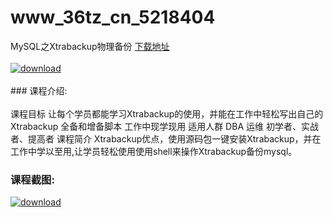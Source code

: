 # www_36tz_cn_5218404
MySQL之Xtrabackup物理备份
[下载地址](http://www.36tz.cn/article/5218404 "下载地址")
<br/></br>[![download](http://36tz.cn/muke_img/2021_02_1-40-300x159.png "下载地址")](http://www.36tz.cn/article/5218404 "下载地址")
<br/></br>### 课程介绍:<br/></br>课程目标
让每个学员都能学习Xtrabackup的使用，并能在工作中轻松写出自己的Xtrabackup 全备和增备脚本 工作中现学现用
适用人群
DBA 运维 初学者、实战者、提高者
课程简介
Xtrabackup优点，使用源码包一键安装Xtrabackup，并在工作中学以至用,让学员轻松使用使用shell来操作Xtrabackup备份mysql。

### 课程截图:
[![download](http://36tz.cn/muke_img/2021_02_2-43.png "下载地址")](http://www.36tz.cn/article/5218404 "下载地址")
